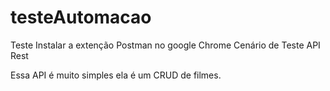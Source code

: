 # testeAutomacao
Teste
Instalar a extenção Postman no google Chrome
Cenário de Teste API Rest

Essa API é muito simples ela é um CRUD de filmes.
